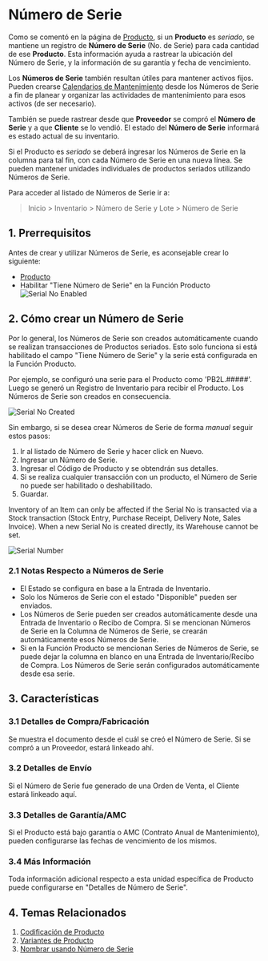 <!-- add-breadcrumbs -->
# Número de Serie

Como se comentó en la página de [Producto](/docs/user/manual/en/stock/item), si un **Producto** es _seriado_, se
mantiene un registro de **Número de Serie** (No. de Serie) para cada cantidad de ese
**Producto**. Esta información ayuda a rastrear la ubicación del Número de Serie,
y la información de su garantía y fecha de vencimiento.

Los **Números de Serie** también resultan útiles para mantener activos fijos. Pueden crearse [Calendarios de Mantenimiento](/docs/user/manual/en/support/maintenance-schedule) desde los Números de Serie a fin de planear y organizar las actividades de mantenimiento para esos activos (de ser necesario).

También se puede rastrear desde que **Proveedor** se compró el **Número de Serie** y a que
**Cliente** se lo vendió. El estado del **Número de Serie** informará
es estado actual de su inventario.

Si el Producto es _seriado_ se deberá ingresar los Números de Serie en la
columna para tal fin, con cada Número de Serie en una nueva línea. 
Se pueden mantener unidades individuales de productos seriados utilizando Números de Serie.

Para acceder al listado de Números de Serie ir a:
> Inicio > Inventario > Número de Serie y Lote > Número de Serie

## 1. Prerrequisitos
Antes de crear y utilizar Números de Serie, es aconsejable crear lo siguiente:

* [Producto](/docs/user/manual/en/stock/item)
* Habilitar "Tiene Número de Serie" en la Función Producto
    ![Serial No Enabled](/docs/assets/img/stock/serial-no-enabled.png)


## 2. Cómo crear un Número de Serie
Por lo general, los Números de Serie son creados automáticamente cuando se realizan transacciones de Productos seriados. Esto solo funciona si está habilitado el campo "Tiene Número de Serie" y la serie está configurada en la Función Producto. 

Por ejemplo, se configuró una serie para el Producto como 'PB2L.#####'. Luego se generó un Registro de Inventario para recibir el Producto. Los Números de Serie son creados en consecuencia. 

![Serial No Created](/docs/assets/img/stock/serial-no-created.png)

Sin embargo, si se desea crear Números de Serie de forma _manual_ seguir estos pasos:

1. Ir al listado de Número de Serie y hacer click en Nuevo.
1. Ingresar un Número de Serie.
1. Ingresar el Código de Producto y se obtendrán sus detalles.
1. Si se realiza cualquier transacción con un producto, el Número de Serie no puede ser habilitado o deshabilitado. 
1. Guardar.

Inventory of an Item can only be affected if the Serial No is transacted via a
Stock transaction (Stock Entry, Purchase Receipt, Delivery Note, Sales
Invoice). When a new Serial No is created directly, its Warehouse cannot be
set.

<img class="screenshot" alt="Serial Number" src="{{docs_base_url}}/assets/img/stock/serial-no.png">

### 2.1 Notas Respecto a Números de Serie

* El Estado se configura en base a la Entrada de Inventario.
* Solo los Números de Serie con el estado "Disponible" pueden ser enviados.
* Los Números de Serie pueden ser creados automáticamente desde una Entrada de Inventario o Recibo de Compra. Si se mencionan Números de Serie en la Columna de Números de Serie, se crearán automáticamente esos Números de Serie.  
* Si en la Función Producto se mencionan Series de Números de Serie, se puede dejar la columna en blanco en una Entrada de Inventario/Recibo de Compra. Los Números de Serie serán configurados automáticamente desde esa serie. 

## 3. Características
### 3.1 Detalles de Compra/Fabricación
Se muestra el documento desde el cuál se creó el Número de Serie. Si se compró a un Proveedor, estará linkeado ahí. 

### 3.2 Detalles de Envío
Si el Número de Serie fue generado de una Orden de Venta, el Cliente estará linkeado aquí.

### 3.3 Detalles de Garantía/AMC
Si el Producto está bajo garantía o AMC (Contrato Anual de Mantenimiento), pueden configurarse las fechas de vencimiento de los mismos.

### 3.4 Más Información
Toda información adicional respecto a esta unidad específica de Producto puede configurarse en "Detalles de Número de Serie".

## 4. Temas Relacionados
1. [Codificación de Producto](/docs/user/manual/en/stock/articles/item-codification)
1. [Variantes de Producto](/docs/user/manual/en/stock/item-variants)
1. [Nombrar usando Número de Serie](/docs/user/manual/en/stock/articles/serial-no-naming)

